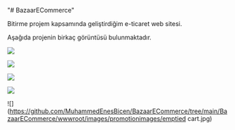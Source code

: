 "# BazaarECommerce" 

Bitirme projem kapsamında geliştirdiğim e-ticaret web sitesi.

Aşağıda projenin birkaç görüntüsü bulunmaktadır.

![](https://github.com/MuhammedEnesBicen/BazaarECommerce/tree/main/BazaarECommerce/wwwroot/images/promotionimages/homepageheader.jpg)<br />

![](https://github.com/MuhammedEnesBicen/BazaarECommerce/tree/main/BazaarECommerce/wwwroot/images/promotionimages/bookList.jpg)<br />

![](https://github.com/MuhammedEnesBicen/BazaarECommerce/tree/main/BazaarECommerce/wwwroot/images/promotionimages/topratedproducts.jpg)<br />

![](https://github.com/MuhammedEnesBicen/BazaarECommerce/tree/main/BazaarECommerce/wwwroot/images/promotionimages/productdetailnew.jpg)<br />

![](https://github.com/MuhammedEnesBicen/BazaarECommerce/tree/main/BazaarECommerce/wwwroot/images/promotionimages/emptied cart.jpg)<br />
